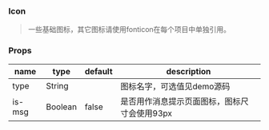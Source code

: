 ### Icon

> 一些基础图标，其它图标请使用fonticon在每个项目中单独引用。

### Props

|name|type|default|description|
|----|----|-------|-----------|
|type|String||图标名字，可选值见demo源码|
|is-msg|Boolean|false|是否用作消息提示页面图标，图标尺寸会使用93px|
